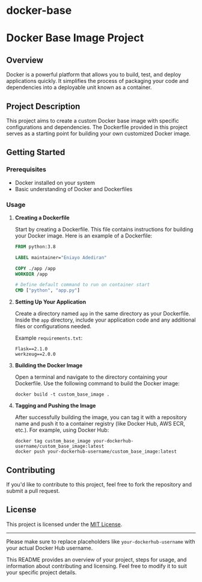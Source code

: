 # docker-base


# Docker Base Image Project

## Overview

Docker is a powerful platform that allows you to build, test, and deploy applications quickly. It simplifies the process of packaging your code and dependencies into a deployable unit known as a container.

## Project Description

This project aims to create a custom Docker base image with specific configurations and dependencies. The Dockerfile provided in this project serves as a starting point for building your own customized Docker image.

## Getting Started

### Prerequisites

- Docker installed on your system
- Basic understanding of Docker and Dockerfiles

### Usage

1. **Creating a Dockerfile**

   Start by creating a Dockerfile. This file contains instructions for building your Docker image. Here is an example of a Dockerfile:

   ```Dockerfile
   FROM python:3.8

   LABEL maintainer="Eniayo Adediran"

   COPY ./app /app
   WORKDIR /app

   # Define default command to run on container start
   CMD ["python", "app.py"]
   ```

2. **Setting Up Your Application**

   Create a directory named `app` in the same directory as your Dockerfile. Inside the `app` directory, include your application code and any additional files or configurations needed.

   Example `requirements.txt`:

   ```
   Flask==2.1.0
   werkzeug==2.0.0
   ```

3. **Building the Docker Image**

   Open a terminal and navigate to the directory containing your Dockerfile. Use the following command to build the Docker image:

   ```
   docker build -t custom_base_image .
   ```

4. **Tagging and Pushing the Image**

   After successfully building the image, you can tag it with a repository name and push it to a container registry (like Docker Hub, AWS ECR, etc.). For example, using Docker Hub:

   ```
   docker tag custom_base_image your-dockerhub-username/custom_base_image:latest
   docker push your-dockerhub-username/custom_base_image:latest
   ```

## Contributing

If you'd like to contribute to this project, feel free to fork the repository and submit a pull request.

## License

This project is licensed under the [MIT License](LICENSE).

---

Please make sure to replace placeholders like `your-dockerhub-username` with your actual Docker Hub username.

This README provides an overview of your project, steps for usage, and information about contributing and licensing. Feel free to modify it to suit your specific project details.
